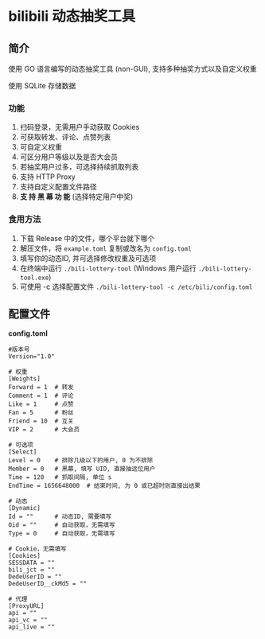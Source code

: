 # bilibili 动态抽奖工具

## 简介

使用 GO 语言编写的动态抽奖工具 (non-GUI), 支持多种抽奖方式以及自定义权重

使用 SQLite 存储数据

### 功能
1. 扫码登录，无需用户手动获取 Cookies
2. 可获取转发、评论、点赞列表
3. 可自定义权重
4. 可区分用户等级以及是否大会员
5. 若抽奖用户过多，可选择持续抓取列表
6. 支持 HTTP Proxy
7. 支持自定义配置文件路径
8. **支 持 黑 幕 功 能** (选择特定用户中奖)

### 食用方法
1. 下载 Release 中的文件，哪个平台就下哪个
2. 解压文件，将 `example.toml` 复制或改名为 `config.toml`
3. 填写你的动态ID, 并可选择修改权重及可选项
4. 在终端中运行 `./bili-lottery-tool` (Windows 用户运行 `./bili-lottery-tool.exe`)
5. 可使用 -c 选择配置文件 `./bili-lottery-tool -c /etc/bili/config.toml`

## 配置文件

**config.toml**

```
#版本号
Version="1.0"

# 权重
[Weights]
Forward = 1  # 转发
Comment = 1  # 评论
Like = 1     # 点赞
Fan = 5      # 粉丝
Friend = 10  # 互关
VIP = 2      # 大会员

# 可选项
[Select]
Level = 0    # 排除几级以下的用户, 0 为不排除
Member = 0   # 黑幕, 填写 UID, 直接抽这位用户
Time = 120   # 抓取间隔, 单位 s
EndTime = 1656648000  # 结束时间, 为 0 或已超时则直接出结果

# 动态
[Dynamic]
Id = ""      # 动态ID, 需要填写
Oid = ""     # 自动获取，无需填写
Type = 0     # 自动获取，无需填写

# Cookie，无需填写
[Cookies]
SESSDATA = ""
bili_jct = ""
DedeUserID = ""
DedeUserID__ckMd5 = ""

# 代理
[ProxyURL]
api = ""
api_vc = ""
api_live = ""
```
